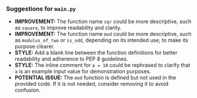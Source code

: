### Suggestions for `main.py`

- **IMPROVEMENT:** The function name `sqr` could be more descriptive, such as `square`, to improve readability and clarity.
- **IMPROVEMENT:** The function name `mod` could be more descriptive, such as `modulus_of_two` or `is_odd`, depending on its intended use, to make its purpose clearer.
- **STYLE:** Add a blank line between the function definitions for better readability and adherence to PEP 8 guidelines.
- **STYLE:** The inline comment for `a = 10` could be rephrased to clarify that `a` is an example input value for demonstration purposes.
- **POTENTIAL ISSUE:** The `mod` function is defined but not used in the provided code. If it is not needed, consider removing it to avoid confusion.

